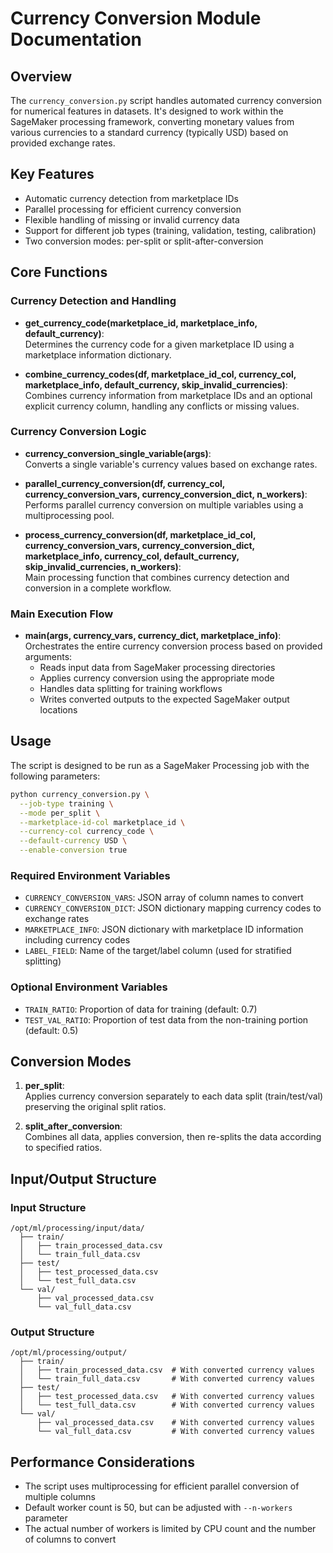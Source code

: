 # Currency Conversion Module Documentation

## Overview
The `currency_conversion.py` script handles automated currency conversion for numerical features in datasets. It's designed to work within the SageMaker processing framework, converting monetary values from various currencies to a standard currency (typically USD) based on provided exchange rates.

## Key Features
- Automatic currency detection from marketplace IDs
- Parallel processing for efficient currency conversion
- Flexible handling of missing or invalid currency data
- Support for different job types (training, validation, testing, calibration)
- Two conversion modes: per-split or split-after-conversion

## Core Functions

### Currency Detection and Handling

- **get_currency_code(marketplace_id, marketplace_info, default_currency)**:  
  Determines the currency code for a given marketplace ID using a marketplace information dictionary.

- **combine_currency_codes(df, marketplace_id_col, currency_col, marketplace_info, default_currency, skip_invalid_currencies)**:  
  Combines currency information from marketplace IDs and an optional explicit currency column, handling any conflicts or missing values.

### Currency Conversion Logic

- **currency_conversion_single_variable(args)**:  
  Converts a single variable's currency values based on exchange rates.

- **parallel_currency_conversion(df, currency_col, currency_conversion_vars, currency_conversion_dict, n_workers)**:  
  Performs parallel currency conversion on multiple variables using a multiprocessing pool.

- **process_currency_conversion(df, marketplace_id_col, currency_conversion_vars, currency_conversion_dict, marketplace_info, currency_col, default_currency, skip_invalid_currencies, n_workers)**:  
  Main processing function that combines currency detection and conversion in a complete workflow.

### Main Execution Flow

- **main(args, currency_vars, currency_dict, marketplace_info)**:  
  Orchestrates the entire currency conversion process based on provided arguments:
  - Reads input data from SageMaker processing directories
  - Applies currency conversion using the appropriate mode
  - Handles data splitting for training workflows
  - Writes converted outputs to the expected SageMaker output locations

## Usage

The script is designed to be run as a SageMaker Processing job with the following parameters:

```bash
python currency_conversion.py \
  --job-type training \
  --mode per_split \
  --marketplace-id-col marketplace_id \
  --currency-col currency_code \
  --default-currency USD \
  --enable-conversion true
```

### Required Environment Variables
- `CURRENCY_CONVERSION_VARS`: JSON array of column names to convert
- `CURRENCY_CONVERSION_DICT`: JSON dictionary mapping currency codes to exchange rates
- `MARKETPLACE_INFO`: JSON dictionary with marketplace ID information including currency codes
- `LABEL_FIELD`: Name of the target/label column (used for stratified splitting)

### Optional Environment Variables
- `TRAIN_RATIO`: Proportion of data for training (default: 0.7)
- `TEST_VAL_RATIO`: Proportion of test data from the non-training portion (default: 0.5)

## Conversion Modes

1. **per_split**:  
   Applies currency conversion separately to each data split (train/test/val) preserving the original split ratios.

2. **split_after_conversion**:  
   Combines all data, applies conversion, then re-splits the data according to specified ratios.

## Input/Output Structure

### Input Structure
```
/opt/ml/processing/input/data/
  ├── train/
  │   ├── train_processed_data.csv
  │   └── train_full_data.csv
  ├── test/
  │   ├── test_processed_data.csv
  │   └── test_full_data.csv
  └── val/
      ├── val_processed_data.csv
      └── val_full_data.csv
```

### Output Structure
```
/opt/ml/processing/output/
  ├── train/
  │   ├── train_processed_data.csv  # With converted currency values
  │   └── train_full_data.csv       # With converted currency values
  ├── test/
  │   ├── test_processed_data.csv   # With converted currency values
  │   └── test_full_data.csv        # With converted currency values
  └── val/
      ├── val_processed_data.csv    # With converted currency values
      └── val_full_data.csv         # With converted currency values
```

## Performance Considerations
- The script uses multiprocessing for efficient parallel conversion of multiple columns
- Default worker count is 50, but can be adjusted with `--n-workers` parameter
- The actual number of workers is limited by CPU count and the number of columns to convert
